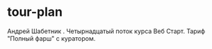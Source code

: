 # tour-plan
Андрей Шабетник . Четырнадцатый поток курса Веб Старт. Тариф "Полный фарш" с куратором.
